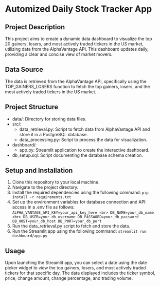 # Automized Daily Stock Tracker App
## Project Description

This project aims to create a dynamic data dashboard to visualize the top 20 gainers, losers, and most actively traded tickers in the US market, utilizing data from the AlphaVantage API. This dashboard updates daily, providing a clear and concise view of market movers.

## Data Source

The data is retrieved from the AlphaVantage API, specifically using the TOP_GAINERS_LOSERS function to fetch the top gainers, losers, and the most actively traded tickers in the US market.

## Project Structure

- data/: Directory for storing data files.
- src/:
  - data_retrieval.py: Script to fetch data from AlphaVantage API and store it in a PostgreSQL database.
  - data_processing.py: Script to process the data for visualization.
- dashboard/:
  - app.py: Streamlit application to create the interactive dashboard.
- db_setup.sql: Script documenting the database schema creation.

## Setup and Installation

1. Clone this repository to your local machine.
2. Navigate to the project directory.
3. Install the required dependencies using the following command:
   `pip install -r requirements.txt`
4. Set up the environment variables for database connection and API access in a .env file as follows:
   `ALPHA_VANTAGE_API_KEY=your_api_key_here <br>
    DB_NAME=your_db_name <br>
    DB_USER=your_db_username
    DB_PASSWORD=your_db_password
    DB_HOST=your_db_host
    DB_PORT=your_db_port`
5. Run the data_retrieval.py script to fetch and store the data.
6. Run the Streamlit app using the following command:
   `streamlit run dashboard/app.py`

## Usage

Upon launching the Streamlit app, you can select a date using the date picker widget to view the top gainers, losers, and most actively traded tickers for that specific day. The data displayed includes the ticker symbol, price, change amount, change percentage, and trading volume.
